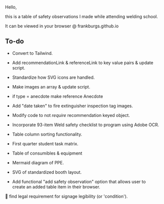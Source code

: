 Hello,

this is a table of safety observations I made while attending welding school.

It can be viewed in your browser @ frankburgs.github.io

## To-do

- Convert to Tailwind.

- Add recommendationLink & referenceLink to key value pairs & update script.

- Standardize how SVG icons are handled.

- Make images an array & update script.

- if type = anecdote make reference Anecdote

- Add "date taken" to fire extinguisher inspection tag images.

- Modify code to not *require* recommendation keyed object.

- Incorporate 93-item Weld safety checklist to program using Adobe OCR.

- Table column sorting functionality.

- First quarter student task matrix.

- Table of consumibles & equipment

- Mermaid diagram of PPE.

- SVG of standardized booth layout.

- Add functional "add safety observation" option that allows user to create an added table item in their browser.

🦺 find legal requirement for signage legibility (or 'condition').